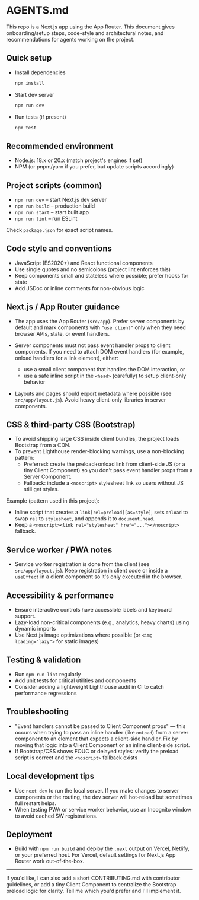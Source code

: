 # AGENTS.md

This repo is a Next.js app using the App Router. This document gives onboarding/setup steps, code-style and architectural notes, and recommendations for agents working on the project.

## Quick setup
- Install dependencies

	```bash
	npm install
	```

- Start dev server

	```bash
	npm run dev
	```

- Run tests (if present)

	```bash
	npm test
	```

## Recommended environment
- Node.js: 18.x or 20.x (match project's engines if set)
- NPM (or pnpm/yarn if you prefer, but update scripts accordingly)

## Project scripts (common)
- `npm run dev` – start Next.js dev server
- `npm run build` – production build
- `npm run start` – start built app
- `npm run lint` – run ESLint

Check `package.json` for exact script names.

## Code style and conventions
- JavaScript (ES2020+) and React functional components
- Use single quotes and no semicolons (project lint enforces this)
- Keep components small and stateless where possible; prefer hooks for state
- Add JSDoc or inline comments for non-obvious logic

## Next.js / App Router guidance
- The app uses the App Router (`src/app`). Prefer server components by default and mark components with `"use client"` only when they need browser APIs, state, or event handlers.
- Server components must not pass event handler props to client components. If you need to attach DOM event handlers (for example, onload handlers for a link element), either:
	- use a small client component that handles the DOM interaction, or
	- use a safe inline script in the `<head>` (carefully) to setup client-only behavior

- Layouts and pages should export metadata where possible (see `src/app/layout.js`). Avoid heavy client-only libraries in server components.

## CSS & third-party CSS (Bootstrap)
- To avoid shipping large CSS inside client bundles, the project loads Bootstrap from a CDN.
- To prevent Lighthouse render-blocking warnings, use a non-blocking pattern:
	- Preferred: create the preload+onload link from client-side JS (or a tiny Client Component) so you don't pass event handler props from a Server Component.
	- Fallback: include a `<noscript>` stylesheet link so users without JS still get styles.

Example (pattern used in this project):
- Inline script that creates a `link[rel=preload][as=style]`, sets `onload` to swap `rel` to `stylesheet`, and appends it to `document.head`.
- Keep a `<noscript><link rel="stylesheet" href="..."></noscript>` fallback.

## Service worker / PWA notes
- Service worker registration is done from the client (see `src/app/layout.js`). Keep registration in client code or inside a `useEffect` in a client component so it's only executed in the browser.

## Accessibility & performance
- Ensure interactive controls have accessible labels and keyboard support.
- Lazy-load non-critical components (e.g., analytics, heavy charts) using dynamic imports
- Use Next.js image optimizations where possible (or `<img loading="lazy">` for static images)

## Testing & validation
- Run `npm run lint` regularly
- Add unit tests for critical utilities and components
- Consider adding a lightweight Lighthouse audit in CI to catch performance regressions

## Troubleshooting
- "Event handlers cannot be passed to Client Component props" — this occurs when trying to pass an inline handler (like `onLoad`) from a server component to an element that expects a client-side handler. Fix by moving that logic into a Client Component or an inline client-side script.
- If Bootstrap/CSS shows FOUC or delayed styles: verify the preload script is correct and the `<noscript>` fallback exists

## Local development tips
- Use `next dev` to run the local server. If you make changes to server components or the routing, the dev server will hot-reload but sometimes full restart helps.
- When testing PWA or service worker behavior, use an Incognito window to avoid cached SW registrations.

## Deployment
- Build with `npm run build` and deploy the `.next` output on Vercel, Netlify, or your preferred host. For Vercel, default settings for Next.js App Router work out-of-the-box.

---
If you'd like, I can also add a short CONTRIBUTING.md with contributor guidelines, or add a tiny Client Component to centralize the Bootstrap preload logic for clarity. Tell me which you'd prefer and I'll implement it.